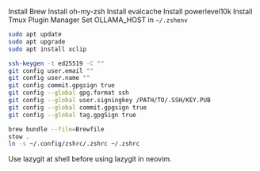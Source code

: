 Install Brew
Install oh-my-zsh
Install evalcache
Install powerlevel10k
Install Tmux Plugin Manager
Set OLLAMA_HOST in `~/.zshenv`

```sh
sudo apt update
sudo apt upgrade
sudo apt install xclip
```

```sh
ssh-keygen -t ed25519 -C ""
git config user.email ""
git config user.name ""
git config commit.gpgsign true
git config --global gpg.format ssh
git config --global user.signingkey /PATH/TO/.SSH/KEY.PUB
git config --global commit.gpgsign true
git config --global tag.gpgSign true
```

```sh
brew bundle --file=Brewfile
stow .
ln -s ~/.config/zshrc/.zshrc ~/.zshrc
```

Use lazygit at shell before using lazygit in neovim.
